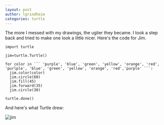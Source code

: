 ```yaml
---
layout: post
author: lgrindheim
categories: turtle
---
```


The more I messed with my drawings, the uglier they became. I took a step back and tried to make one look a little nicer. Here's the code for Jim.

    import turtle

    jim=turtle.Turtle()

    for color in ``` 'purple', 'blue', 'green', 'yellow', 'orange', 'red', 'purlple', 'blue', 'green', 'yellow', 'orange', 'red','purple' ```:
      jim.color(color)
      jim.circle(60)
      jim.fill(45)
      jim.forward(35)
      jim.circle(30)
  
    turtle.done()


And here's what Turtle drew:

![jim](http://landonandjana.files.wordpress.com/2011/07/newdrawing-pk.jpg)
